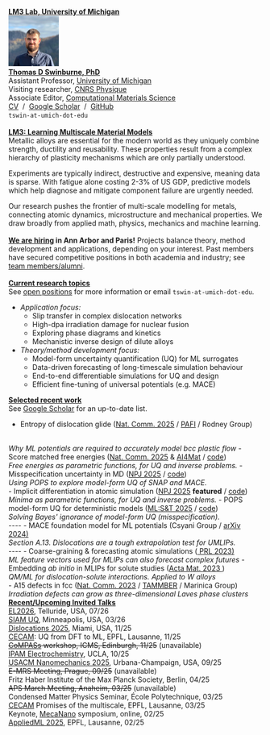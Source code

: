 <u><strong>LM3 Lab, University of Michigan</strong></u><br>
<img src='images/portrait.png' width=100/><br>
<a href="/team"><strong>Thomas D Swinburne, PhD</strong></a><br>
Assistant Professor, <a href="https://me.engin.umich.edu/people/faculty/thomas-swinburne/" target="_new">University of Michigan</a><br>
Visiting researcher, <a href="https://www.inp.cnrs.fr/fr" target="_new">CNRS Physique</a><br>
Associate Editor, <a href="https://www.sciencedirect.com/journal/computational-materials-science/about/editorial-board" target="_new">Computational Materials Science</a>
<br><a href="pdf/CV-TomSwinburne-2025.pdf" target="_new">CV</a>
&nbsp;/&nbsp;
<a href="https://scholar.google.com/citations?hl=en&user=vgHQd9cAAAAJ&view_op=list_works&sortby=pubdate" target="_new">Google Scholar</a>
&nbsp;/&nbsp;
<a href="https://github.com/tomswinburne/" target="_new">GitHub</a>
<br>
<code>tswin-at-umich-dot-edu</code>
<br>
<br>
<u><strong>LM3: Learning Multiscale Material Models</strong></u><br>
Metallic alloys are essential for the modern world as they uniquely  combine strength, ductility and reusability. These properties result from a complex hierarchy of plasticity mechanisms which are only partially understood.

Experiments are typically indirect, destructive and expensive, meaning data is sparse. With fatigue alone costing 2-3% of US GDP, predictive models which help diagnose and mitigate component failure are urgently needed.

Our research pushes the frontier of multi-scale modelling for metals, connecting atomic dynamics, microstructure and mechanical properties. We draw broadly from applied math, physics, mechanics and machine learning.
<br>
<br>
<strong><a href="/openings">We are hiring</a> in Ann Arbor and Paris!</strong>
Projects balance theory, method development and applications, depending on your interest. 
Past members have secured competitive positions in both academia and industry;
see <a href="/team">team members/alumni</a>.
<br>
<br>
<u><strong>Current research topics</strong></u><br>
See <a href="/openings">open positions</a> for more information or email <code>tswin-at-umich-dot-edu</code>.
- <em>Application focus:</em>
    - Slip transfer in complex dislocation networks
    - High-dpa irradiation damage for nuclear fusion
    - Exploring phase diagrams and kinetics
    - Mechanistic inverse design of dilute alloys
- <em>Theory/method development focus:</em>
    - Model-form uncertainty quantification (UQ) for ML surrogates
    - Data-driven forecasting of long-timescale simulation behaviour
    - End-to-end differentiable simulations for UQ and design
    - Efficient fine-tuning of universal potentials (e.g. MACE)

<u><strong>Selected recent work</strong></u><br>
See <a href="https://scholar.google.com/citations?hl=en&user=vgHQd9cAAAAJ&view_op=list_works&sortby=pubdate" target="_new">Google Scholar</a> for an up-to-date list.
- Entropy of dislocation glide (<a href="https://www.nature.com/articles/s41467-025-62390-w" target="_new" >Nat. Comm. 2025</a> / <a href="https://github.com/tomswinburne/pafi" target="_new">PAFI</a> / Rodney Group)
<br>
<em>Why ML potentials are required to accurately model bcc plastic flow</em>
- Score matched free energies (<a href="https://arxiv.org/abs/2502.18191" target="_new">Nat. Comm. 2025</a> & <a href="https://sites.google.com/view/ai4mat/home" target="_new">AI4Mat</a> / <a href="https://github.com/tomswinburne/DescriptorDOS" target="_new">code</a>)<br>
<em>Free energies as parametric functions, for UQ and inverse problems.</em> 
- Misspecification uncertainty in MD (<a href="https://arxiv.org/abs/2502.07104" target="_new">NPJ 2025</a> / <a href="https://github.com/tomswinburne/POPS-Regression" target="_new">code</a>)
<br><em>Using POPS to explore model-form UQ of SNAP and MACE.</em>
<br>
- Implicit differentiation in atomic simulation (<a href="https://www.nature.com/articles/s41524-024-01506-0" _target="_new">NPJ 2025</a> <strong>featured</strong> / <a href="https://github.com/marseille-matmol/LammpsImplicitDerivative" target="_new">code</a>)<br>
<em>Minima as parametric functions, for UQ and inverse problems.</em>
- POPS model-form UQ for deterministic models (<a href="https://iopscience.iop.org/article/10.1088/2632-2153/ad9fce/meta" _target="_new">ML:S&T 2025</a> / <a href="https://github.com/tomswinburne/POPS-Regression" target="_new">code</a>)
<br>
<em>Solving Bayes' ignorance of model-form UQ (misspecification).</em>
<br>----
- MACE foundation model for ML potentials (Csyani Group / <a href="https://arxiv.org/abs/2401.00096" target="_new" >arXiv 2024)</a><br>
<em>Section A.13. Dislocations are a tough extrapolation test for UMLIPs.</em>
<br>----
- Coarse-graining & forecasting atomic simulations
(<a href="http://dx.doi.org/10.1103/PhysRevLett.131.236101" target="_new" > PRL 2023)</a><br>
<em>ML feature vectors used for MLIPs can also forecast complex futures</em>
- Embedding <em>ab initio</em> in MLIPs for solute studies
(<a href="https://doi.org/10.1016/j.actamat.2023.118734" target="_new" >Acta Mat. 2023 </a>)
<br>
<em>QM/ML for dislocation-solute interactions. Applied to W alloys</em><br>
- A15 defects in fcc (<a href="https://www.nature.com/articles/s41467-023-38729-6" target="_new" >Nat. Comm. 2023</a> / <a href="https://github.com/tomswinburne/tammber" target="_new">TAMMBER</a> / Marinica Group)
<br>
<em>Irradiation defects can grow as three-dimensional Laves phase clusters</em>

<br>
<u><strong>Recent/Upcoming Invited Talks</strong></u><br>
<a href="https://wales.group.ch.cam.ac.uk/energy-landscapes-2026-telluride" target="_new">EL2026</a>, Telluride, USA, 07/26<br>
<a href="https://www.siam.org/conferences-events/siam-conferences/uq26/" target="_new">SIAM UQ</a>, Minneapolis, USA, 03/26<br>
<!--Frontiers of Theory and AI in Sustainable Mat. Sci., Dusseldorf, 01/26<br>-->
<a href="https://www.coe.miami.edu/events/dislocations-conference/index.html" target="_new">Dislocations 2025</a>, Miami, USA, 11/25<br>
<a href="https://www.cecam.org/workshop-details/uncertainty-quantification-in-atomistic-modeling-from-uncertainty-aware-density-functional-theory-to-machine-learning-1380" target="_new">CECAM</a>: UQ from DFT to ML, EPFL, Lausanne, 11/25<br>
<s><a href="https://www.icms.org.uk/workshops" target="_new">CoMPASs</a> workshop, ICMS, Edinburgh, 11/25</s> (unavailable)<br>
<a href="https://www.ipam.ucla.edu/programs/long-programs/bridging-the-gap-transitioning-from-deterministic-to-stochastic-interaction-modeling-in-electrochemistry/" target="_new">IPAM Electrochemistry</a>, UCLA, 10/25<br>
<a href="https://nanomaterials2025.usacm.org" target="_new">USACM Nanomechanics 2025</a>, Urbana-Champaign, USA, 09/25<br>
<s>E-MRS Meeting, Prague, 09/25</s> (unavailable)<br>
Fritz Haber Institute of the Max Planck Society, Berlin, 04/25
<br><s>APS March Meeting, Anaheim, 03/25</s> (unavailable)
<br>Condensed Matter Physics Seminar, École Polytechnique, 03/25<br>
<a href="https://www.cecam.org/workshop-details/fulfilling-the-multiscale-promise-in-materials-getting-information-out-of-the-atomistic-scale-1283" target="_new">CECAM</a> Promises of the multiscale, EPFL, Lausanne, 03/25<br>
Keynote, <a href="https://mecanano.com/working-groups/wg2/" target="_new">MecaNano</a> symposium, online, 02/25<br>
<a href="https://2025.appliedmldays.org/" target="_new">AppliedML 2025</a>, EPFL, Lausanne, 02/25<br>
<!--<br>
Evening Symposium, IPAM Reunion, Lake Arrowhead, 12/24<br>
<a href="https://www.mrs.org/meetings-events/annual-meetings/2024-mrs-fall-meeting/symposium-sessions/call-for-papers/2024-fall-meeting/Symposium_MT01" target="_new">MRS Fall</a> Meeting, Boston, 12/24<br>
<a href="https://www.polytechnique.edu/education/departements-denseignement-et-de-recherche/departement-de-physique/seminaires-et-conferences" target="_new">General Physics Seminar</a>, École Polytechnique, 11/24<br>
<a href="https://ukaea.zoom.us/webinar/register/WN_w6W5HMKfSwug8ZIFYRQf9g#/registration" ttarget="_new">International Nuclear Engineering Consortium</a>, MIT/Oxford, 11/24<br>
<a href="https://eng.ox.ac.uk/solidmech/seminars/" target="_new">Engineering Seminar</a>, U Oxford, 10/24<br>
<a href="https://www.ch.cam.ac.uk/talk/216568" target="_new">Chemistry Seminar</a>, U Cambridge, 10/24<br>
<a href="https://indico3.mpi-magdeburg.mpg.de/event/40/" target="_new">UQ Meeting</a>, Max Planck Magdeburg, 8/24<br>
Hattrick-Simpers Group Seminar, U Toronto, 7/24<br>
<a href="https://www.cimtec-congress.org/" target="_new">CIMTEC</a> Conference, Tuscany, 6/24<br>
Senior Scholar, <a href="https://www.imsi.institute/activities/data-driven-materials-informatics/" target="_new">
IMSI</a>, U Chicago, 3/24-6/24 (<a href="https://www.imsi.institute/videos/descriptor-coarse-graining-and-forecasting-atomic-simulations/" target="_new">video</a>)<br>-->
